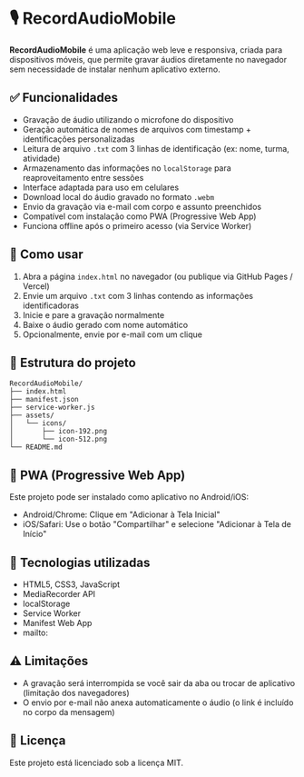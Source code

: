 # 🎙️ RecordAudioMobile

**RecordAudioMobile** é uma aplicação web leve e responsiva, criada para dispositivos móveis, que permite gravar áudios diretamente no navegador sem necessidade de instalar nenhum aplicativo externo.

## ✅ Funcionalidades

- Gravação de áudio utilizando o microfone do dispositivo
- Geração automática de nomes de arquivos com timestamp + identificações personalizadas
- Leitura de arquivo `.txt` com 3 linhas de identificação (ex: nome, turma, atividade)
- Armazenamento das informações no `localStorage` para reaproveitamento entre sessões
- Interface adaptada para uso em celulares
- Download local do áudio gravado no formato `.webm`
- Envio da gravação via e-mail com corpo e assunto preenchidos
- Compatível com instalação como PWA (Progressive Web App)
- Funciona offline após o primeiro acesso (via Service Worker)

## 🚀 Como usar

1. Abra a página `index.html` no navegador (ou publique via GitHub Pages / Vercel)
2. Envie um arquivo `.txt` com 3 linhas contendo as informações identificadoras
3. Inicie e pare a gravação normalmente
4. Baixe o áudio gerado com nome automático
5. Opcionalmente, envie por e-mail com um clique

## 📁 Estrutura do projeto

```
RecordAudioMobile/
├── index.html
├── manifest.json
├── service-worker.js
├── assets/
│   └── icons/
│       ├── icon-192.png
│       └── icon-512.png
└── README.md
```

## 📱 PWA (Progressive Web App)

Este projeto pode ser instalado como aplicativo no Android/iOS:

- Android/Chrome: Clique em "Adicionar à Tela Inicial"
- iOS/Safari: Use o botão "Compartilhar" e selecione "Adicionar à Tela de Início"

## 🧪 Tecnologias utilizadas

- HTML5, CSS3, JavaScript
- MediaRecorder API
- localStorage
- Service Worker
- Manifest Web App
- mailto:

## ⚠️ Limitações

- A gravação será interrompida se você sair da aba ou trocar de aplicativo (limitação dos navegadores)
- O envio por e-mail não anexa automaticamente o áudio (o link é incluído no corpo da mensagem)

## 📄 Licença

Este projeto está licenciado sob a licença MIT.
